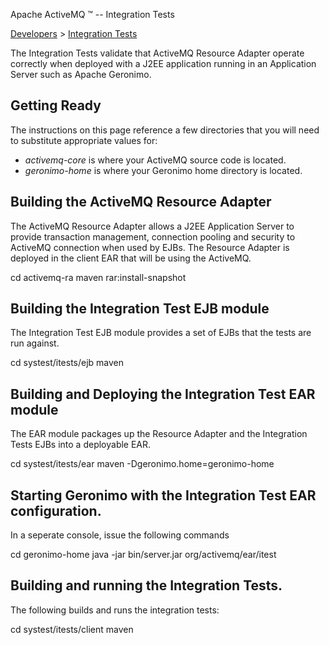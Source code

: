 Apache ActiveMQ ™ -- Integration Tests 

[Developers](../developers.md) > [Integration Tests](../Developers/integration-tests.md)


The Integration Tests validate that ActiveMQ Resource Adapter operate correctly when deployed with a J2EE application running in an Application Server such as Apache Geronimo.

Getting Ready
-------------

The instructions on this page reference a few directories that you will need to substitute appropriate values for:

*   _activemq-core_ is where your ActiveMQ source code is located.
*   _geronimo-home_ is where your Geronimo home directory is located.

Building the ActiveMQ Resource Adapter
--------------------------------------

The ActiveMQ Resource Adapter allows a J2EE Application Server to provide transaction management, connection pooling and security to ActiveMQ connection when used by EJBs. The Resource Adapter is deployed in the client EAR that will be using the ActiveMQ.

cd activemq-ra
maven rar:install-snapshot

Building the Integration Test EJB module
----------------------------------------

The Integration Test EJB module provides a set of EJBs that the tests are run against.

cd systest/itests/ejb
maven

Building and Deploying the Integration Test EAR module
------------------------------------------------------

The EAR module packages up the Resource Adapter and the Integration Tests EJBs into a deployable EAR.

cd systest/itests/ear
maven -Dgeronimo.home=geronimo-home

Starting Geronimo with the Integration Test EAR configuration.
--------------------------------------------------------------

In a seperate console, issue the following commands

cd geronimo-home
java -jar bin/server.jar org/activemq/ear/itest

Building and running the Integration Tests.
-------------------------------------------

The following builds and runs the integration tests:

cd systest/itests/client
maven

